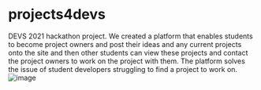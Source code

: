 # projects4devs
DEVS 2021 hackathon project. We created a platform that enables students to become project owners and post their ideas and any current projects onto the site and then other students can view these projects and contact the project owners to work on the project with them. The platform solves the issue of student developers struggling to find a project to work on.
![image](https://user-images.githubusercontent.com/32058731/155233766-8fef7525-0f9c-44a0-bed3-802d95d0e789.png)
